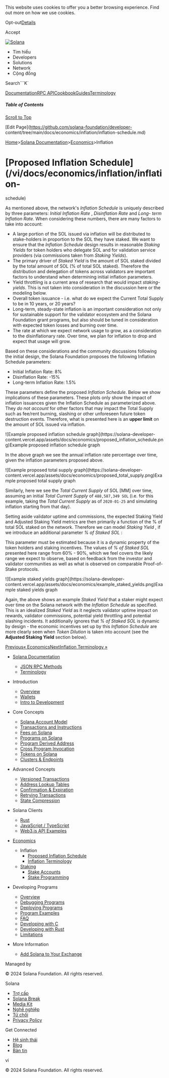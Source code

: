 This website uses cookies to offer you a better browsing experience. Find out
more on how we use cookies.

Opt-out[Details](/vi/privacy-policy#collection-of-information)

Accept

[![Solana](/_next/static/media/logotype-dark.f79d530d.svg)](/vi)

  * Tìm hiểu
  * Developers
  * Solutions
  * Network
  * Cộng đồng 

Search```K`

[Documentation](/vi/docs)[RPC
API](/vi/docs/rpc)[Cookbook](/vi/developers/cookbook)[Guides](/vi/developers/guides)[Terminology](/vi/docs/terminology)

##### Table of Contents

[Scroll to Top](/vi/docs/economics/inflation/inflation-schedule#)

[Edit Page](https://github.com/solana-foundation/developer-
content/tree/main/docs/economics/inflation/inflation-schedule.md)

[Home](/vi)>[Solana
Documentation](/vi/docs)>[Economics](/vi/docs/economics)>Inflation

# [Proposed Inflation Schedule](/vi/docs/economics/inflation/inflation-
schedule)

As mentioned above, the network's _Inflation Schedule_ is uniquely described
by three parameters: _Initial Inflation Rate_ , _Disinflation Rate_ and _Long-
term Inflation Rate_. When considering these numbers, there are many factors
to take into account:

  * A large portion of the SOL issued via inflation will be distributed to stake-holders in proportion to the SOL they have staked. We want to ensure that the _Inflation Schedule_ design results in reasonable _Staking Yields_ for token holders who delegate SOL and for validation service providers (via commissions taken from _Staking Yields_).
  * The primary driver of _Staked Yield_ is the amount of SOL staked divided by the total amount of SOL (% of total SOL staked). Therefore the distribution and delegation of tokens across validators are important factors to understand when determining initial inflation parameters.
  * Yield throttling is a current area of research that would impact _staking-yields_. This is not taken into consideration in the discussion here or the modeling below.
  * Overall token issuance - i.e. what do we expect the Current Total Supply to be in 10 years, or 20 years?
  * Long-term, steady-state inflation is an important consideration not only for sustainable support for the validator ecosystem and the Solana Foundation grant programs, but also should be tuned in consideration with expected token losses and burning over time.
  * The rate at which we expect network usage to grow, as a consideration to the disinflationary rate. Over time, we plan for inflation to drop and expect that usage will grow.

Based on these considerations and the community discussions following the
initial design, the Solana Foundation proposes the following Inflation
Schedule parameters:

  * Initial Inflation Rate: 8%
  * Disinflation Rate: -15%
  * Long-term Inflation Rate: 1.5%

These parameters define the proposed _Inflation Schedule_. Below we show
implications of these parameters. These plots only show the impact of
inflation issuances given the Inflation Schedule as parameterized above. They
_do not account_ for other factors that may impact the Total Supply such as
fee/rent burning, slashing or other unforeseen future token destruction
events. Therefore, what is presented here is an **upper limit** on the amount
of SOL issued via inflation.

![Example proposed inflation schedule graph](https://solana-developer-
content.vercel.app/assets/docs/economics/proposed_inflation_schedule.png)Example
proposed inflation schedule graph

In the above graph we see the annual inflation rate percentage over time,
given the inflation parameters proposed above.

![Example proposed total supply graph](https://solana-developer-
content.vercel.app/assets/docs/economics/proposed_total_supply.png)Example
proposed total supply graph

Similarly, here we see the _Total Current Supply_ of SOL [MM] over time,
assuming an initial _Total Current Supply_ of `488,587,349 SOL` (i.e. for this
example, taking the _Total Current Supply_ as of `2020-01-25` and simulating
inflation starting from that day).

Setting aside validator uptime and commissions, the expected Staking Yield and
Adjusted Staking Yield metrics are then primarily a function of the % of total
SOL staked on the network. Therefore we can model _Staking Yield_ , if we
introduce an additional parameter _% of Staked SOL_ :

This parameter must be estimated because it is a dynamic property of the token
holders and staking incentives. The values of _% of Staked SOL_ presented here
range from 60% - 90%, which we feel covers the likely range we expect to
observe, based on feedback from the investor and validator communities as well
as what is observed on comparable Proof-of-Stake protocols.

![Example staked yields graph](https://solana-developer-
content.vercel.app/assets/docs/economics/example_staked_yields.png)Example
staked yields graph

Again, the above shows an example _Staked Yield_ that a staker might expect
over time on the Solana network with the _Inflation Schedule_ as specified.
This is an idealized _Staked Yield_ as it neglects validator uptime impact on
rewards, validator commissions, potential yield throttling and potential
slashing incidents. It additionally ignores that _% of Staked SOL_ is dynamic
by design - the economic incentives set up by this _Inflation Schedule_ are
more clearly seen when _Token Dilution_ is taken into account (see the
**Adjusted Staking Yield** section below).

[Previous« Economics](/vi/docs/economics)[NextInflation Terminology
»](/vi/docs/economics/inflation/terminology)

  * [Solana Documentation](/vi/docs)

    * [JSON RPC Methods](/vi/docs/rpc)
    * [Terminology](/vi/docs/terminology)
  * Introduction

    * [Overview](/vi/docs/intro/overview)
    * [Wallets](/vi/docs/intro/wallets)
    * [Intro to Development](/vi/docs/intro/dev)
  * Core Concepts

    * [Solana Account Model](/vi/docs/core/accounts)
    * [Transactions and Instructions](/vi/docs/core/transactions)
    * [Fees on Solana](/vi/docs/core/fees)
    * [Programs on Solana](/vi/docs/core/programs)
    * [Program Derived Address](/vi/docs/core/pda)
    * [Cross Program Invocation](/vi/docs/core/cpi)
    * [Tokens on Solana](/vi/docs/core/tokens)
    * [Clusters & Endpoints](/vi/docs/core/clusters)
  * Advanced Concepts

    * [Versioned Transactions](/vi/docs/advanced/versions)
    * [Address Lookup Tables](/vi/docs/advanced/lookup-tables)
    * [Confirmation & Expiration](/vi/docs/advanced/confirmation)
    * [Retrying Transactions](/vi/docs/advanced/retry)
    * [State Compression](/vi/docs/advanced/state-compression)
  * Solana Clients

    * [Rust](/vi/docs/clients/rust)
    * [JavaScript / TypeScript](/vi/docs/clients/javascript)
    * [Web3.js API Examples](/vi/docs/clients/javascript-reference)
  * [Economics](/vi/docs/economics)

    * Inflation
      * [Proposed Inflation Schedule](/vi/docs/economics/inflation/inflation-schedule)
      * [Inflation Terminology](/vi/docs/economics/inflation/terminology)
    * [Staking](/vi/docs/economics/staking)
      * [Stake Accounts](/vi/docs/economics/staking/stake-accounts)
      * [Stake Programming](/vi/docs/economics/staking/stake-programming)
  * Developing Programs

    * [Overview](/vi/docs/programs/overview)
    * [Debugging Programs](/vi/docs/programs/debugging)
    * [Deploying Programs](/vi/docs/programs/deploying)
    * [Program Examples](/vi/docs/programs/examples)
    * [FAQ](/vi/docs/programs/faq)
    * [Developing with C](/vi/docs/programs/lang-c)
    * [Developing with Rust](/vi/docs/programs/lang-rust)
    * [Limitations](/vi/docs/programs/limitations)
  * More Information

    * [Add Solana to Your Exchange](/vi/docs/more/exchange)

Managed by

[](/vi)

[](/youtube)[](/twitter)[](/discord)[](/reddit)[](/github)[](/telegram)

© 2024 Solana Foundation. All rights reserved.

Solana

  * [Trợ cấp](https://solana.org/grants)
  * [Solana Break](https://break.solana.com/)
  * [Media Kit](/vi/branding)
  * [Nghề nghiệp ](https://jobs.solana.com/)
  * [Từ chối](/vi/tos)
  * [Privacy Policy](/vi/privacy-policy)

Get Connected

  * [Hệ sinh thái](/vi/ecosystem)
  * [Blog](/vi/news)
  * [Bản tin](/vi/newsletter)

vi

© 2024 Solana Foundation. All rights reserved.

